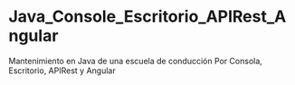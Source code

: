 # Java_Console_Escritorio_APIRest_Angular
Mantenimiento en Java de una escuela de conducción Por Consola, Escritorio, APIRest y Angular
